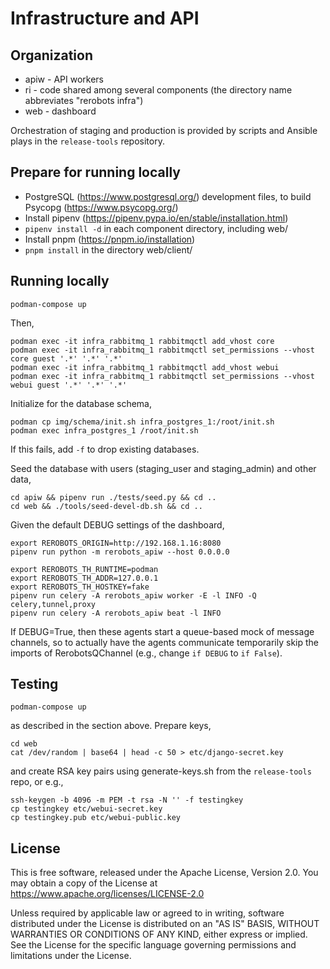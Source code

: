 Infrastructure and API
======================

Organization
------------

* apiw - API workers
* ri - code shared among several components (the directory name abbreviates "rerobots infra")
* web - dashboard

Orchestration of staging and production is provided by scripts and Ansible plays
in the `release-tools` repository.


Prepare for running locally
---------------------------

* PostgreSQL (https://www.postgresql.org/) development files, to build Psycopg (https://www.psycopg.org/)
* Install pipenv (https://pipenv.pypa.io/en/stable/installation.html)
* `pipenv install -d` in each component directory, including web/
* Install pnpm (https://pnpm.io/installation)
* `pnpm install` in the directory web/client/


Running locally
---------------

    podman-compose up

Then,

    podman exec -it infra_rabbitmq_1 rabbitmqctl add_vhost core
    podman exec -it infra_rabbitmq_1 rabbitmqctl set_permissions --vhost core guest '.*' '.*' '.*'
    podman exec -it infra_rabbitmq_1 rabbitmqctl add_vhost webui
    podman exec -it infra_rabbitmq_1 rabbitmqctl set_permissions --vhost webui guest '.*' '.*' '.*'

Initialize for the database schema,

    podman cp img/schema/init.sh infra_postgres_1:/root/init.sh
    podman exec infra_postgres_1 /root/init.sh

If this fails, add `-f` to drop existing databases.

Seed the database with users (staging_user and staging_admin) and other data,

    cd apiw && pipenv run ./tests/seed.py && cd ..
    cd web && ./tools/seed-devel-db.sh && cd ..

Given the default DEBUG settings of the dashboard,

    export REROBOTS_ORIGIN=http://192.168.1.16:8080
    pipenv run python -m rerobots_apiw --host 0.0.0.0

    export REROBOTS_TH_RUNTIME=podman
    export REROBOTS_TH_ADDR=127.0.0.1
    export REROBOTS_TH_HOSTKEY=fake
    pipenv run celery -A rerobots_apiw worker -E -l INFO -Q celery,tunnel,proxy
    pipenv run celery -A rerobots_apiw beat -l INFO

If DEBUG=True,
then these agents start a queue-based mock of message channels, so to
actually have the agents communicate temporarily skip the imports of
RerobotsQChannel (e.g., change `if DEBUG` to `if False`).


Testing
-------

    podman-compose up

as described in the section above. Prepare keys,

    cd web
    cat /dev/random | base64 | head -c 50 > etc/django-secret.key

and create RSA key pairs using generate-keys.sh from the `release-tools` repo, or e.g.,

    ssh-keygen -b 4096 -m PEM -t rsa -N '' -f testingkey
    cp testingkey etc/webui-secret.key
    cp testingkey.pub etc/webui-public.key


License
-------

This is free software, released under the Apache License, Version 2.0.
You may obtain a copy of the License at https://www.apache.org/licenses/LICENSE-2.0

Unless required by applicable law or agreed to in writing, software
distributed under the License is distributed on an "AS IS" BASIS,
WITHOUT WARRANTIES OR CONDITIONS OF ANY KIND, either express or implied.
See the License for the specific language governing permissions and
limitations under the License.
